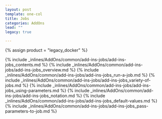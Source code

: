 ```yaml
---
layout: post
template: one-col
title: Jobs
categories: AddOns
lead: ""
legacy: true

---
```

{% assign product = "legacy_docker" %}

{% include _inlines/AddOns/common/add-ins-jobs/add-ins-jobs_contents.md %}
{% include _inlines/AddOns/common/add-ins-jobs/add-ins-jobs_overview.md %}
{% include _inlines/AddOns/common/add-ins-jobs/add-ins-jobs_run-a-job.md %}
{% include _inlines/AddOns/common/add-ins-jobs/add-ins-jobs_variety-of-jobs.md %}
{% include _inlines/AddOns/common/add-ins-jobs/add-ins-jobs_using-parameters.md %}
{% include _inlines/AddOns/common/add-ins-jobs/add-ins-jobs_notation.md %}
{% include _inlines/AddOns/common/add-ins-jobs/add-ins-jobs_default-values.md %}
{% include _inlines/AddOns/common/add-ins-jobs/add-ins-jobs_pass-parameters-to-job.md %}
